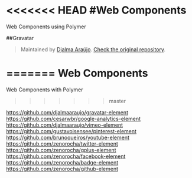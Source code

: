 <<<<<<< HEAD
#Web Components
==============

Web Components using Polymer


##Gravatar
> Maintained by [Djalma Araújo](https://github.com/djalmaaraujo).
> [Check the original repository](https://github.com/djalmaaraujo/gravatar-element).
 

=======
Web Components
==============

Web Components with Polymer
>>>>>>> master


https://github.com/djalmaaraujo/gravatar-element 
https://github.com/cesarwbr/google-analytics-element
https://github.com/djalmaaraujo/vimeo-element
https://github.com/gustavoisensee/pinterest-element
https://github.com/brunoqueiros/youtube-element
https://github.com/zenorocha/twitter-element
https://github.com/zenorocha/gplus-element
https://github.com/zenorocha/facebook-element
https://github.com/zenorocha/badge-element
https://github.com/zenorocha/github-element





